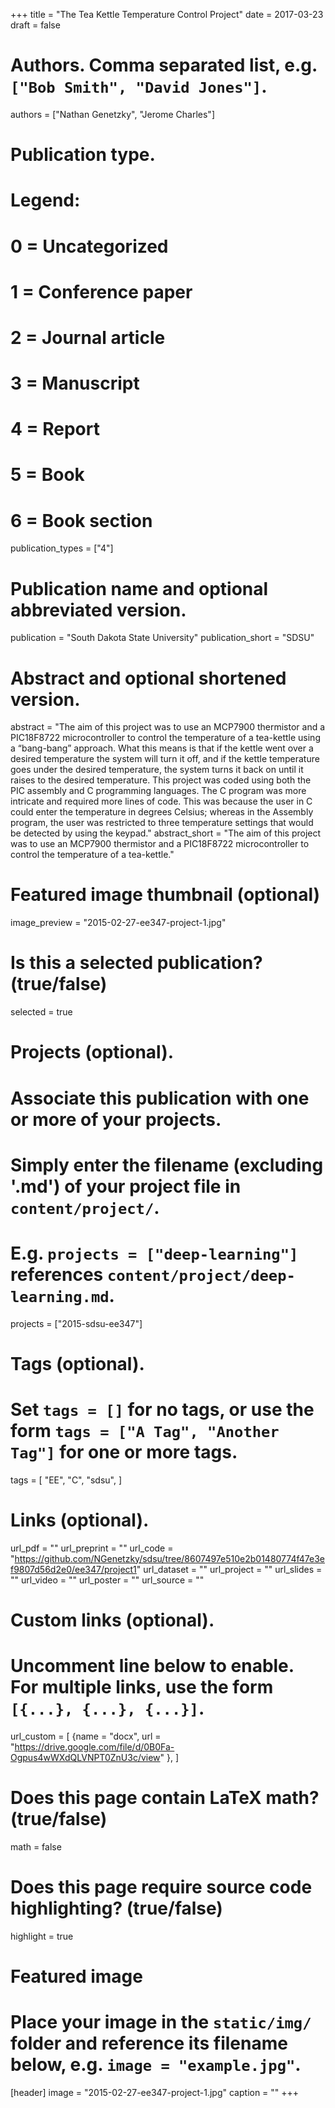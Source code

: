 +++
title = "The Tea Kettle Temperature Control Project"
date = 2017-03-23
draft = false

# Authors. Comma separated list, e.g. `["Bob Smith", "David Jones"]`.
authors = ["Nathan Genetzky", "Jerome Charles"]

# Publication type.
# Legend:
# 0 = Uncategorized
# 1 = Conference paper
# 2 = Journal article
# 3 = Manuscript
# 4 = Report
# 5 = Book
# 6 = Book section
publication_types = ["4"]

# Publication name and optional abbreviated version.
publication = "South Dakota State University"
publication_short = "SDSU"

# Abstract and optional shortened version.
abstract = "The aim of this project was to use an MCP7900 thermistor and a PIC18F8722 microcontroller to control the temperature of a tea-kettle using a “bang-bang” approach. What this means is that if the kettle went over a desired temperature the system will turn it off, and if the kettle temperature goes under the desired temperature, the system turns it back on until it raises to the desired temperature. This project was coded using both the PIC assembly and C programming languages. The C program was more intricate and required more lines of code. This was because the user in C could enter the temperature in degrees Celsius; whereas in the Assembly program, the user was restricted to three temperature settings that would be detected  by using the keypad."
abstract_short = "The aim of this project was to use an MCP7900 thermistor and a PIC18F8722 microcontroller to control the temperature of a tea-kettle."

# Featured image thumbnail (optional)
image_preview = "2015-02-27-ee347-project-1.jpg"

# Is this a selected publication? (true/false)
selected = true

# Projects (optional).
#   Associate this publication with one or more of your projects.
#   Simply enter the filename (excluding '.md') of your project file in `content/project/`.
#   E.g. `projects = ["deep-learning"]` references `content/project/deep-learning.md`.
projects = ["2015-sdsu-ee347"]

# Tags (optional).
#   Set `tags = []` for no tags, or use the form `tags = ["A Tag", "Another Tag"]` for one or more tags.
tags = [
    "EE",
    "C",
    "sdsu",
]

# Links (optional).
url_pdf = ""
url_preprint = ""
url_code = "https://github.com/NGenetzky/sdsu/tree/8607497e510e2b01480774f47e3ef9807d56d2e0/ee347/project1"
url_dataset = ""
url_project = ""
url_slides = ""
url_video = ""
url_poster = ""
url_source = ""

# Custom links (optional).
#   Uncomment line below to enable. For multiple links, use the form `[{...}, {...}, {...}]`.
url_custom = [
    {name = "docx", url = "https://drive.google.com/file/d/0B0Fa-Ogpus4wWXdQLVNPT0ZnU3c/view" },
]

# Does this page contain LaTeX math? (true/false)
math = false

# Does this page require source code highlighting? (true/false)
highlight = true

# Featured image
# Place your image in the `static/img/` folder and reference its filename below, e.g. `image = "example.jpg"`.
[header]
image = "2015-02-27-ee347-project-1.jpg"
caption = ""
+++
